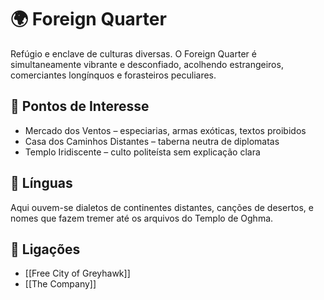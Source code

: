# 🌍 Foreign Quarter

Refúgio e enclave de culturas diversas. O Foreign Quarter é simultaneamente vibrante e desconfiado, acolhendo estrangeiros, comerciantes longínquos e forasteiros peculiares.

## 📍 Pontos de Interesse

- Mercado dos Ventos – especiarias, armas exóticas, textos proibidos
- Casa dos Caminhos Distantes – taberna neutra de diplomatas
- Templo Iridiscente – culto politeísta sem explicação clara

## 💬 Línguas

Aqui ouvem-se dialetos de continentes distantes, canções de desertos, e nomes que fazem tremer até os arquivos do Templo de Oghma.

## 📎 Ligações

- [[Free City of Greyhawk]]
- [[The Company]]
